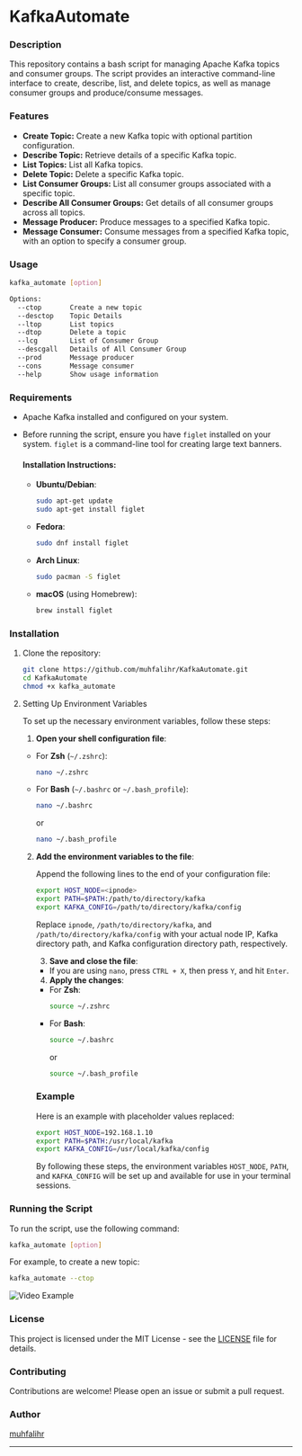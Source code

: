 # KafkaAutomate

### Description

This repository contains a bash script for managing Apache Kafka topics and consumer groups. The script provides an interactive command-line interface to create, describe, list, and delete topics, as well as manage consumer groups and produce/consume messages. 

### Features
- **Create Topic:** Create a new Kafka topic with optional partition configuration.
- **Describe Topic:** Retrieve details of a specific Kafka topic.
- **List Topics:** List all Kafka topics.
- **Delete Topic:** Delete a specific Kafka topic.
- **List Consumer Groups:** List all consumer groups associated with a specific topic.
- **Describe All Consumer Groups:** Get details of all consumer groups across all topics.
- **Message Producer:** Produce messages to a specified Kafka topic.
- **Message Consumer:** Consume messages from a specified Kafka topic, with an option to specify a consumer group.

### Usage

```bash
kafka_automate [option]

Options:
  --ctop       Create a new topic
  --desctop    Topic Details
  --ltop       List topics
  --dtop       Delete a topic
  --lcg        List of Consumer Group
  --descgall   Details of All Consumer Group
  --prod       Message producer
  --cons       Message consumer
  --help       Show usage information
```

### Requirements
- Apache Kafka installed and configured on your system.
- Before running the script, ensure you have `figlet` installed on your system. `figlet` is a command-line tool for creating large text banners.

    #### Installation Instructions:

    - **Ubuntu/Debian**:
        ```bash
        sudo apt-get update
        sudo apt-get install figlet
        ```

    - **Fedora**:
        ```bash
        sudo dnf install figlet
        ```

    - **Arch Linux**:
        ```bash
        sudo pacman -S figlet
        ```

    - **macOS** (using Homebrew):
        ```bash
        brew install figlet
        ```

### Installation
1. Clone the repository:
    ```bash
    git clone https://github.com/muhfalihr/KafkaAutomate.git
    cd KafkaAutomate
    chmod +x kafka_automate
    ```
2. Setting Up Environment Variables

    To set up the necessary environment variables, follow these steps:

    1. **Open your shell configuration file**:
    - For **Zsh** (`~/.zshrc`):
        ```bash
        nano ~/.zshrc
        ```
    - For **Bash** (`~/.bashrc` or `~/.bash_profile`):
        ```bash
        nano ~/.bashrc
        ```
        or

        ```bash
        nano ~/.bash_profile
        ```

    2. **Add the environment variables to the file**:

        Append the following lines to the end of your configuration file:

        ```bash
        export HOST_NODE=<ipnode>
        export PATH=$PATH:/path/to/directory/kafka
        export KAFKA_CONFIG=/path/to/directory/kafka/config
        ```

        Replace `ipnode`, `/path/to/directory/kafka`, and `/path/to/directory/kafka/config` with your actual node IP, Kafka directory path, and Kafka configuration directory path, respectively.

        3. **Save and close the file**:
        - If you are using `nano`, press `CTRL + X`, then press `Y`, and hit `Enter`.

        4. **Apply the changes**:

        - For **Zsh**:
            ```bash
            source ~/.zshrc
            ```
        - For **Bash**:
            ```bash
            source ~/.bashrc
            ```
            or
            ```bash
            source ~/.bash_profile
            ```

        ### Example

        Here is an example with placeholder values replaced:

        ```bash
        export HOST_NODE=192.168.1.10
        export PATH=$PATH:/usr/local/kafka
        export KAFKA_CONFIG=/usr/local/kafka/config
        ```

        By following these steps, the environment variables `HOST_NODE`, `PATH`, and `KAFKA_CONFIG` will be set up and available for use in your terminal sessions.

### Running the Script
To run the script, use the following command:
```bash
kafka_automate [option]
```

For example, to create a new topic:
```bash
kafka_automate --ctop
```

![Video Example](https://youtu.be/euke6YCLyes)

### License
This project is licensed under the MIT License - see the [LICENSE](LICENSE) file for details.

### Contributing
Contributions are welcome! Please open an issue or submit a pull request.

### Author
[muhfalihr](https://github.com/muhfalihr)

---